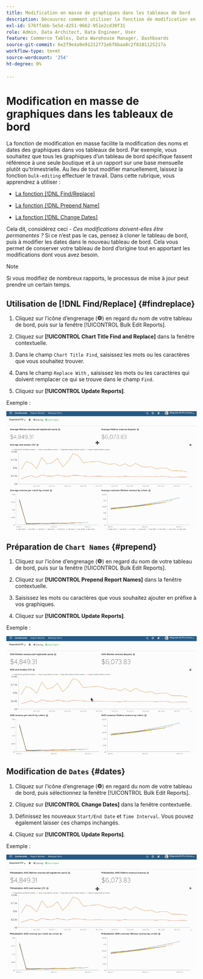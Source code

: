 ```yaml
---
title: Modification en masse de graphiques dans les tableaux de bord
description: Découvrez comment utiliser la fonction de modification en masse dans  [!DNL Commerce Intelligence].
exl-id: 576ffabb-5e5d-4251-9662-951e2cd30f31
role: Admin, Data Architect, Data Engineer, User
feature: Commerce Tables, Data Warehouse Manager, Dashboards
source-git-commit: 6e2f9e4a9e91212771e6f6baa8c2f8101125217a
workflow-type: tm+mt
source-wordcount: '254'
ht-degree: 0%

---
```


# Modification en masse de graphiques dans les tableaux de bord

La fonction de modification en masse facilite la modification des noms et dates des graphiques dans vos tableaux de bord. Par exemple, vous souhaitez que tous les graphiques d’un tableau de bord spécifique fassent référence à une seule boutique et à un rapport sur une base mensuelle plutôt qu’trimestrielle. Au lieu de tout modifier manuellement, laissez la fonction `bulk-editing` effectuer le travail. Dans cette rubrique, vous apprendrez à utiliser :

* [La fonction  [!DNL Find/Replace] ](#findreplace)

* [La fonction  [!DNL Prepend Name] ](#prepend)

* [La fonction  [!DNL Change Dates] ](#dates)

Cela dit, considérez ceci - *Ces modifications doivent-elles être permanentes ?* Si ce n’est pas le cas, pensez à cloner le tableau de bord, puis à modifier les dates dans le nouveau tableau de bord. Cela vous permet de conserver votre tableau de bord d’origine tout en apportant les modifications dont vous avez besoin.

>[!NOTE]
>
>Si vous modifiez de nombreux rapports, le processus de mise à jour peut prendre un certain temps.

## Utilisation de [!DNL Find/Replace] {#findreplace}

1. Cliquez sur l’icône d’engrenage (![](../../assets/gear-icon.png)) en regard du nom de votre tableau de bord, puis sur la fenêtre [!UICONTROL Bulk Edit Reports].

1. Cliquez sur **[!UICONTROL Chart Title Find and Replace]** dans la fenêtre contextuelle.

1. Dans le champ `Chart Title Find`, saisissez les mots ou les caractères que vous souhaitez trouver.

1. Dans le champ `Replace With` , saisissez les mots ou les caractères qui doivent remplacer ce qui se trouve dans le champ `Find`.

1. Cliquez sur **[!UICONTROL Update Reports]**.

Exemple :

![modification en masse](../../assets/bulk_edit.gif)

## Préparation de `Chart Names` {#prepend}

1. Cliquez sur l’icône d’engrenage (![](../../assets/gear-icon.png)) en regard du nom de votre tableau de bord, puis sur la fenêtre [!UICONTROL Bulk Edit Reports].

1. Cliquez sur **[!UICONTROL Prepend Report Names]** dans la fenêtre contextuelle.

1. Saisissez les mots ou caractères que vous souhaitez ajouter en préfixe à vos graphiques.

1. Cliquez sur **[!UICONTROL Update Reports]**.

Exemple :

![prepend](../../assets/prepend.gif)

## Modification de `Dates` {#dates}

1. Cliquez sur l’icône d’engrenage (![](../../assets/gear-icon.png)) en regard du nom de votre tableau de bord, puis sélectionnez la fenêtre [!UICONTROL Bulk Edit Reports].

1. Cliquez sur **[!UICONTROL Change Dates]** dans la fenêtre contextuelle.

1. Définissez les nouveaux `Start/End Date` et `Time Interval`. Vous pouvez également laisser ces champs inchangés.

1. Cliquez sur **[!UICONTROL Update Reports]**.

Exemple :

![modification de dates](../../assets/dates.gif)

